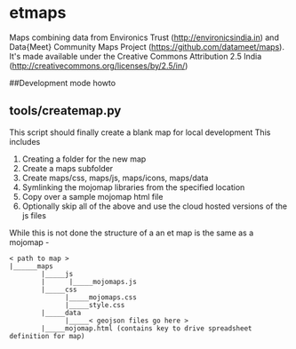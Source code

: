 # etmaps
Maps combining data from Environics Trust (http://environicsindia.in) and  Data{Meet} Community Maps Project (https://github.com/datameet/maps). 
It's made available under the Creative Commons Attribution 2.5 India (http://creativecommons.org/licenses/by/2.5/in/)


##Development mode howto

tools/createmap.py
------------------
This script should finally create a blank map for local development
This includes
1. Creating a folder for the new map
2. Create a maps subfolder 
3. Create maps/css, maps/js, maps/icons, maps/data
4. Symlinking the mojomap libraries from the specified location
5. Copy over a sample mojomap html file
6. Optionally skip all of the above and use the cloud hosted versions of the js files

While this is not done the structure of a an et map is the same as a mojomap - 
```
< path to map >
|______maps
        |_____js
        |      |_____mojomaps.js
        |_____css
              |_____mojomaps.css
              |_____style.css
        |_____data
              |_____< geojson files go here >
        |_____mojomap.html (contains key to drive spreadsheet definition for map)
```